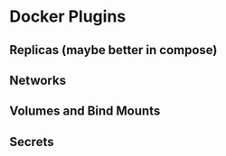 # Docker Plugins


## Replicas (maybe better in compose)

## Networks


## Volumes and Bind Mounts


## Secrets
